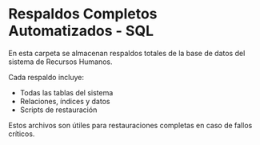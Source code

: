 # Respaldos Completos Automatizados - SQL

En esta carpeta se almacenan respaldos totales de la base de datos del sistema de Recursos Humanos.

Cada respaldo incluye:
- Todas las tablas del sistema
- Relaciones, índices y datos
- Scripts de restauración

Estos archivos son útiles para restauraciones completas en caso de fallos críticos.
